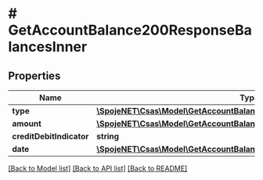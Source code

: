 # # GetAccountBalance200ResponseBalancesInner

## Properties

Name | Type | Description | Notes
------------ | ------------- | ------------- | -------------
**type** | [**\SpojeNET\Csas\Model\GetAccountBalance200ResponseBalancesInnerType**](GetAccountBalance200ResponseBalancesInnerType.md) |  | [optional]
**amount** | [**\SpojeNET\Csas\Model\GetAccountBalance200ResponseBalancesInnerAmount**](GetAccountBalance200ResponseBalancesInnerAmount.md) |  | [optional]
**creditDebitIndicator** | **string** |  | [optional]
**date** | [**\SpojeNET\Csas\Model\GetAccountBalance200ResponseBalancesInnerDate**](GetAccountBalance200ResponseBalancesInnerDate.md) |  | [optional]

[[Back to Model list]](../../README.md#models) [[Back to API list]](../../README.md#endpoints) [[Back to README]](../../README.md)
